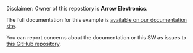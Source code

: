 Disclaimer: Owner of this repostiory is **Arrow Electronics**.

The full documentation for this example is [available on our documentation site](https://www.pelion.com/docs/device-management/current/connecting/device-management-client-tutorials.html).

You can report concerns about the documentation or this SW as issues to [this GitHub repository](https://github.com/ARMmbed/mbed-cloud-client-example/issues).

